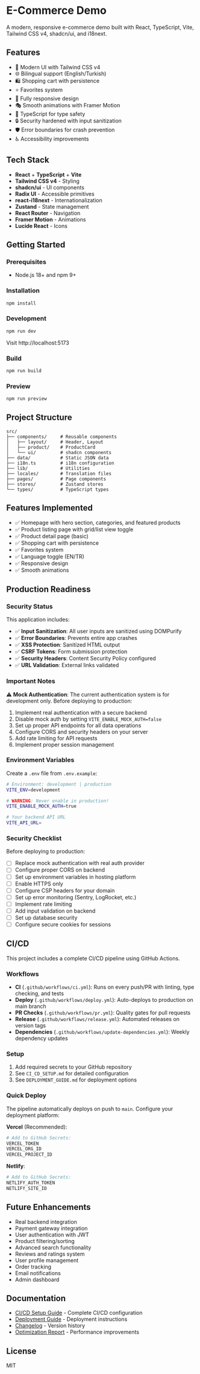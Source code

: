 # E-Commerce Demo

A modern, responsive e-commerce demo built with React, TypeScript, Vite, Tailwind CSS v4, shadcn/ui, and i18next.

## Features

- 🎨 Modern UI with Tailwind CSS v4
- 🌐 Bilingual support (English/Turkish)
- 🛍️ Shopping cart with persistence
- ⭐ Favorites system
- 📱 Fully responsive design
- 🎭 Smooth animations with Framer Motion
- 🎯 TypeScript for type safety
- 🔒 Security hardened with input sanitization
- 🛡️ Error boundaries for crash prevention
- ♿ Accessibility improvements

## Tech Stack

- **React** + **TypeScript** + **Vite**
- **Tailwind CSS v4** - Styling
- **shadcn/ui** - UI components
- **Radix UI** - Accessible primitives
- **react-i18next** - Internationalization
- **Zustand** - State management
- **React Router** - Navigation
- **Framer Motion** - Animations
- **Lucide React** - Icons

## Getting Started

### Prerequisites

- Node.js 18+ and npm 9+

### Installation

```bash
npm install
```

### Development

```bash
npm run dev
```

Visit http://localhost:5173

### Build

```bash
npm run build
```

### Preview

```bash
npm run preview
```

## Project Structure

```
src/
├── components/     # Reusable components
│   ├── layout/     # Header, Layout
│   ├── product/    # ProductCard
│   └── ui/         # shadcn components
├── data/           # Static JSON data
├── i18n.ts         # i18n configuration
├── lib/            # Utilities
├── locales/        # Translation files
├── pages/          # Page components
├── stores/         # Zustand stores
└── types/          # TypeScript types
```

## Features Implemented

- ✅ Homepage with hero section, categories, and featured products
- ✅ Product listing page with grid/list view toggle
- ✅ Product detail page (basic)
- ✅ Shopping cart with persistence
- ✅ Favorites system
- ✅ Language toggle (EN/TR)
- ✅ Responsive design
- ✅ Smooth animations

## Production Readiness

### Security Status

This application includes:

- ✅ **Input Sanitization**: All user inputs are sanitized using DOMPurify
- ✅ **Error Boundaries**: Prevents entire app crashes
- ✅ **XSS Protection**: Sanitized HTML output
- ✅ **CSRF Tokens**: Form submission protection
- ✅ **Security Headers**: Content Security Policy configured
- ✅ **URL Validation**: External links validated

### Important Notes

⚠️ **Mock Authentication**: The current authentication system is for development only. Before deploying to production:

1. Implement real authentication with a secure backend
2. Disable mock auth by setting `VITE_ENABLE_MOCK_AUTH=false`
3. Set up proper API endpoints for all data operations
4. Configure CORS and security headers on your server
5. Add rate limiting for API requests
6. Implement proper session management

### Environment Variables

Create a `.env` file from `.env.example`:

```bash
# Environment: development | production
VITE_ENV=development

# WARNING: Never enable in production!
VITE_ENABLE_MOCK_AUTH=true

# Your backend API URL
VITE_API_URL=
```

### Security Checklist

Before deploying to production:

- [ ] Replace mock authentication with real auth provider
- [ ] Configure proper CORS on backend
- [ ] Set up environment variables in hosting platform
- [ ] Enable HTTPS only
- [ ] Configure CSP headers for your domain
- [ ] Set up error monitoring (Sentry, LogRocket, etc.)
- [ ] Implement rate limiting
- [ ] Add input validation on backend
- [ ] Set up database security
- [ ] Configure secure cookies for sessions

## CI/CD

This project includes a complete CI/CD pipeline using GitHub Actions.

### Workflows

- **CI** (`.github/workflows/ci.yml`): Runs on every push/PR with linting, type checking, and tests
- **Deploy** (`.github/workflows/deploy.yml`): Auto-deploys to production on main branch
- **PR Checks** (`.github/workflows/pr.yml`): Quality gates for pull requests
- **Release** (`.github/workflows/release.yml`): Automated releases on version tags
- **Dependencies** (`.github/workflows/update-dependencies.yml`): Weekly dependency updates

### Setup

1. Add required secrets to your GitHub repository
2. See `CI_CD_SETUP.md` for detailed configuration
3. See `DEPLOYMENT_GUIDE.md` for deployment options

### Quick Deploy

The pipeline automatically deploys on push to `main`. Configure your deployment platform:

**Vercel** (Recommended):
```bash
# Add to GitHub Secrets:
VERCEL_TOKEN
VERCEL_ORG_ID
VERCEL_PROJECT_ID
```

**Netlify**:
```bash
# Add to GitHub Secrets:
NETLIFY_AUTH_TOKEN
NETLIFY_SITE_ID
```

## Future Enhancements

- Real backend integration
- Payment gateway integration
- User authentication with JWT
- Product filtering/sorting
- Advanced search functionality
- Reviews and ratings system
- User profile management
- Order tracking
- Email notifications
- Admin dashboard

## Documentation

- [CI/CD Setup Guide](./CI_CD_SETUP.md) - Complete CI/CD configuration
- [Deployment Guide](./DEPLOYMENT_GUIDE.md) - Deployment instructions
- [Changelog](./CHANGELOG.md) - Version history
- [Optimization Report](./PERFORMANCE_OPTIMIZATION_REPORT.md) - Performance improvements

## License

MIT

